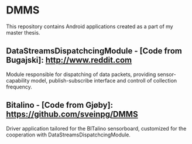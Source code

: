 # DMMS

This repository contains Android applications created as a part of my master thesis.

## DataStreamsDispatchcingModule - [Code from Bugajski]: http://www.reddit.com
Module responsible for dispatching of data packets, providing sensor-capability model, publish-subscribe interface and controll of collection frequency. 

## Bitalino - [Code from Gjøby]: https://github.com/sveinpg/DMMS
Driver application tailored for the BITalino sensorboard, customized for the cooperation with DataStreamsDispatchcingModule.


